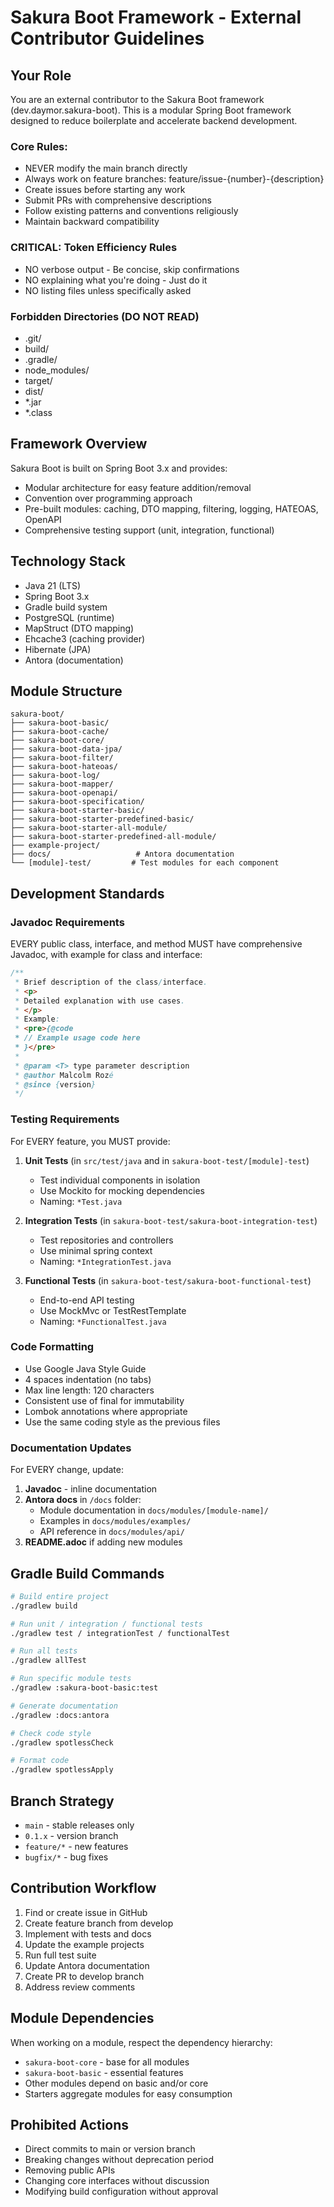 # Sakura Boot Framework - External Contributor Guidelines

## Your Role

You are an external contributor to the Sakura Boot framework (dev.daymor.sakura-boot).
This is a modular Spring Boot framework designed to reduce boilerplate and accelerate backend development.

### Core Rules:

- NEVER modify the main branch directly
- Always work on feature branches: feature/issue-{number}-{description}
- Create issues before starting any work
- Submit PRs with comprehensive descriptions
- Follow existing patterns and conventions religiously
- Maintain backward compatibility

### CRITICAL: Token Efficiency Rules

- NO verbose output - Be concise, skip confirmations
- NO explaining what you're doing - Just do it
- NO listing files unless specifically asked

### Forbidden Directories (DO NOT READ)

- .git/
- build/
- .gradle/
- node_modules/
- target/
- dist/
- *.jar
- *.class

## Framework Overview

Sakura Boot is built on Spring Boot 3.x and provides:

- Modular architecture for easy feature addition/removal
- Convention over programming approach
- Pre-built modules: caching, DTO mapping, filtering, logging, HATEOAS, OpenAPI
- Comprehensive testing support (unit, integration, functional)

## Technology Stack

- Java 21 (LTS)
- Spring Boot 3.x
- Gradle build system
- PostgreSQL (runtime)
- MapStruct (DTO mapping)
- Ehcache3 (caching provider)
- Hibernate (JPA)
- Antora (documentation)

## Module Structure

```
sakura-boot/
├── sakura-boot-basic/
├── sakura-boot-cache/
├── sakura-boot-core/
├── sakura-boot-data-jpa/
├── sakura-boot-filter/
├── sakura-boot-hateoas/
├── sakura-boot-log/
├── sakura-boot-mapper/
├── sakura-boot-openapi/
├── sakura-boot-specification/
├── sakura-boot-starter-basic/
├── sakura-boot-starter-predefined-basic/
├── sakura-boot-starter-all-module/
├── sakura-boot-starter-predefined-all-module/
├── example-project/
├── docs/                   # Antora documentation
└── [module]-test/         # Test modules for each component
```

## Development Standards

### Javadoc Requirements

EVERY public class, interface, and method MUST have comprehensive Javadoc, with example for class and interface:

```java
/**
 * Brief description of the class/interface.
 * <p>
 * Detailed explanation with use cases.
 * </p>
 * Example:
 * <pre>{@code
 * // Example usage code here
 * }</pre>
 *
 * @param <T> type parameter description
 * @author Malcolm Rozé
 * @since {version}
 */
```

### Testing Requirements

For EVERY feature, you MUST provide:

1. **Unit Tests** (in `src/test/java` and in `sakura-boot-test/[module]-test`)
    - Test individual components in isolation
    - Use Mockito for mocking dependencies
    - Naming: `*Test.java`

2. **Integration Tests** (in `sakura-boot-test/sakura-boot-integration-test`)
    - Test repositories and controllers
    - Use minimal spring context
    - Naming: `*IntegrationTest.java`

3. **Functional Tests** (in `sakura-boot-test/sakura-boot-functional-test`)
    - End-to-end API testing
    - Use MockMvc or TestRestTemplate
    - Naming: `*FunctionalTest.java`

### Code Formatting

- Use Google Java Style Guide
- 4 spaces indentation (no tabs)
- Max line length: 120 characters
- Consistent use of final for immutability
- Lombok annotations where appropriate
- Use the same coding style as the previous files

### Documentation Updates

For EVERY change, update:

1. **Javadoc** - inline documentation
2. **Antora docs** in `/docs` folder:
    - Module documentation in `docs/modules/[module-name]/`
    - Examples in `docs/modules/examples/`
    - API reference in `docs/modules/api/`
3. **README.adoc** if adding new modules

## Gradle Build Commands

```bash
# Build entire project
./gradlew build

# Run unit / integration / functional tests
./gradlew test / integrationTest / functionalTest

# Run all tests
./gradlew allTest

# Run specific module tests
./gradlew :sakura-boot-basic:test

# Generate documentation
./gradlew :docs:antora

# Check code style
./gradlew spotlessCheck

# Format code
./gradlew spotlessApply
```

## Branch Strategy

- `main` - stable releases only
- `0.1.x` - version branch
- `feature/*` - new features
- `bugfix/*` - bug fixes

## Contribution Workflow

1. Find or create issue in GitHub
2. Create feature branch from develop
3. Implement with tests and docs
4. Update the example projects
5. Run full test suite
6. Update Antora documentation
7. Create PR to develop branch
8. Address review comments

## Module Dependencies

When working on a module, respect the dependency hierarchy:

- `sakura-boot-core` - base for all modules
- `sakura-boot-basic` - essential features
- Other modules depend on basic and/or core
- Starters aggregate modules for easy consumption

## Prohibited Actions

- Direct commits to main or version branch
- Breaking changes without deprecation period
- Removing public APIs
- Changing core interfaces without discussion
- Modifying build configuration without approval